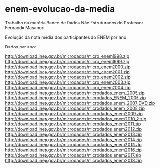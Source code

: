 # enem-evolucao-da-media
Trabalho da matéria Banco de Dados Não Estruturados do Professor Fernando Masanori

Evolução da nota média dos participantes do ENEM por ano

Dados por ano:

http://download.inep.gov.br/microdados/micro_enem1998.zip
http://download.inep.gov.br/microdados/micro_enem1999.zip
http://download.inep.gov.br/microdados/micro_enem2000.zip
http://download.inep.gov.br/microdados/micro_enem2001.zip
http://download.inep.gov.br/microdados/micro_enem2002.zip
http://download.inep.gov.br/microdados/micro_enem2003.zip
http://download.inep.gov.br/microdados/micro_enem2004.zip
http://download.inep.gov.br/microdados/microdados_enem_2005.zip
http://download.inep.gov.br/microdados/microdados_ENEM_2006.zip
http://download.inep.gov.br/microdados/microdados_enem_2007_DVD.zip
http://download.inep.gov.br/microdados/microdados_enem_2008.zip
http://download.inep.gov.br/microdados/microdados_enem2009.zip
http://download.inep.gov.br/microdados/microdados_enem2010_2.zip
http://download.inep.gov.br/microdados/microdados_enem2011.zip
http://download.inep.gov.br/microdados/microdados_enem2012.zip
http://download.inep.gov.br/microdados/microdados_enem2013.zip
http://download.inep.gov.br/microdados/microdados_enem2014.zip
http://download.inep.gov.br/microdados/microdados_enem2015.zip
http://download.inep.gov.br/microdados/microdados_enem2016.zip
http://download.inep.gov.br/microdados/microdados_enem2017.zip
http://download.inep.gov.br/microdados/microdados_enem2018.zip
 
